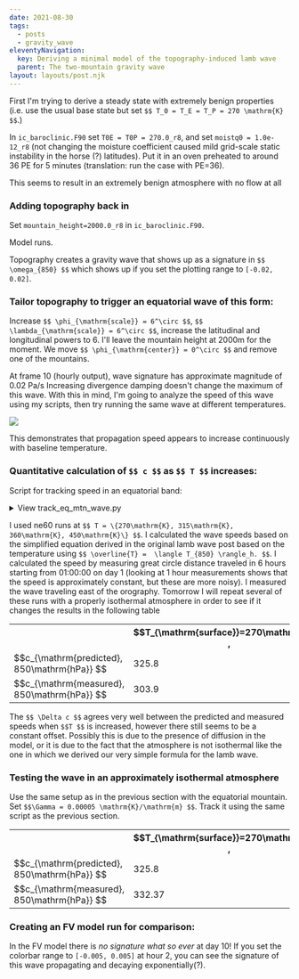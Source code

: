 ```yaml
---
date: 2021-08-30
tags:
  - posts
  - gravity_wave
eleventyNavigation:
  key: Deriving a minimal model of the topography-induced lamb wave
  parent: The two-mountain gravity wave
layout: layouts/post.njk
---
```




First I'm trying to derive a steady state with extremely benign properties (i.e. use the usual base state
but set `$$ T_0 = T_E = T_P = 270 \mathrm{K} $$`.)

In `ic_baroclinic.F90` set `T0E = T0P = 270.0_r8`, and set `moistq0 = 1.0e-12_r8` (not changing the moisture coefficient
caused mild grid-scale static instability in the horse (?) latitudes).
Put it in an oven preheated to around 36 PE for 5 minutes (translation: run the case with PE=36).


This seems to result in an extremely benign atmosphere with no flow at all

### Adding topography back in

Set `mountain_height=2000.0_r8` in `ic_baroclinic.F90`.

Model runs.

Topography creates a gravity wave that shows up as a signature in `$$ \omega_{850} $$` which shows up if you set
the plotting range to `[-0.02, 0.02]`.

### Tailor topography to trigger an equatorial wave of this form:

Increase `$$ \phi_{\mathrm{scale}} = 6^\circ $$`, `$$ \lambda_{\mathrm{scale}} = 6^\circ $$`, increase
the latitudinal and longitudinal powers to 6. I'll leave the mountain height at 2000m for the moment. We move 
`$$ \phi_{\mathrm{center}} = 0^\circ $$` and remove one of the mountains.

At frame 10 (hourly output), wave signature has approximate magnitude of 0.02 Pa/s
Increasing divergence damping doesn't change the maximum of this wave. With this in mind, 
I'm going to analyze the speed of this wave using my scripts, then try running the same wave at different
temperatures.

<img class="center medium" src="https://open-lab-notebook-assets.glitch.me/assets/lamb_wave/minimal_model/speed_comparison.png">

This demonstrates that propagation speed appears to increase continuously with baseline temperature.

### Quantitative calculation of `$$ c $$` as `$$ T $$` increases:

Script for tracking speed in an equatorial band:

<details>
<summary>View track_eq_mtn_wave.py</summary>
  
```
import xarray as xr
import numpy as np
import matplotlib.pyplot as plt
import cartopy
import cartopy.crs as ccrs
from os.path import join
from os import makedirs

#fdir = "/nfs/turbo/cjablono2/owhughes/mountain_test_case_netcdf/lamb_wave_minimal_model"
fdir = "/scratch/cjablono_root/cjablono1/owhughes/CESM_ROOT/output/gravity_wave/cesm_2.1.3.ne60_ne60_mg16.FADIAB.gravity_wave.lamb_wave_minimal_model/run"
#fname = "ne30_1h_output.nc"
fnames = ["ne60_isotherm_equatorial_mountain_temp_270.nc",
          "ne60_equatorial_mountain_temp_315.nc",
          "ne60_equatorial_mountain_temp_360.nc",
          "ne60_equatorial_mountain_temp_450.nc"]
times = [x for x in range(4, 12)]

lambda_max = np.zeros((len(fnames), len(times)))
phi_max = np.zeros_like(lambda_max)
tvals = np.zeros(len(fnames))
for find, fname in enumerate(fnames):
        print(fname)
        ds = xr.open_dataset(join(fdir, fname))
        for ind, tind in enumerate(times):
                bounds = [-10, 10, 130 + 10 * tind, 200 + 10 * tind]
                lons = ds['lon']
                lon_mask = np.logical_and(lons > bounds[2], lons < bounds[3])
                lats = ds['lat']
                lat_mask = np.logical_and(lats > bounds[0], lats < bounds[1])
                print(tind)
                omega850 = ds['OMEGA850'][tind*4, :, :]
                omega850 = omega850.where(lat_mask).where(lon_mask)
                res = omega850.argmax(dim=("lat", "lon"))
                latmax = (omega850.lat[res['lat']].values)
                lonmax = (omega850.lon[res['lon']].values)
                lambda_max[find, ind] = lonmax
                phi_max[find, ind] = latmax
                plt.figure()
                ax = plt.axes(projection=ccrs.PlateCarree())
                plt.contourf(lons.where(lon_mask), lats.where(lat_mask), omega850,
                        transform=ccrs.PlateCarree())
                plt.text(lonmax, latmax, 'Max',c="white",
                        horizontalalignment='center',
                        transform=ccrs.PlateCarree())
                makedirs("figures", exist_ok=True)
                plt.savefig(f"figures/{find}_{tind}_omega.pdf")
                plt.close()
        tvals[find] = ds.isel(indexers={"time": [0]})["T850"].where(lat_mask).where(lon_mask).mean()





a = 6371e3 #km
dt = 60 * 60 
gamma = 1003/(1003 - 287.3)
Rd = 287.3


lambda_max = np.deg2rad(lambda_max)
phi_max = np.deg2rad(phi_max)
print("predicted speeds: ")
compute = np.sqrt(gamma * tvals * Rd)
print(compute)


gc = a * np.arccos(np.sin(phi_max[:, 1:]) * np.sin(phi_max[:, :-1]) + np.cos(phi_max[:, 1:]) * np.cos(phi_max[:, :-1]) * np.cos(lambda_max[:, 1:] - lambda_max[:, :-1]))
gc_one = a * np.arccos(np.sin(phi_max[:,  1]) * np.sin(phi_max[:,  7]) + np.cos(phi_max[:,  1]) * np.cos(phi_max[:,  7]) * np.cos(lambda_max[:,  1] - lambda_max[:,  7]))
print("calculated speeds: ")
print(gc/dt)
print(gc_one/(6 * dt))
  
```
  
  
</details>

I used ne60 runs at `$$ T = \{270\mathrm{K}, 315\mathrm{K}, 360\mathrm{K}, 450\mathrm{K}\} $$`.
I calculated the wave speeds based on the simplified equation derived in the original lamb wave post
based on the temperature using `$$ \overline{T} =  \langle T_{850} \rangle_h. $$`. I calculated the speed by
measuring great circle distance traveled in 6 hours starting from 01:00:00 on day 1 (looking at 1 hour measurements shows that 
the speed is approximately constant, but these are more noisy). I measured the wave traveling east of the orography.
Tomorrow I will repeat several of these runs with a properly isothermal atmosphere in order to see if it changes the results in the
following table

<table class="eqn">
  <tr>
    <th></th>
  <th>
    $$T_{\mathrm{surface}}=270\mathrm{K}$$ ,
  </th>
  <th>
    $$T_{\mathrm{surface}}=315\mathrm{K}$$ ,
  </th>
  <th>
    $$T_{\mathrm{surface}}=360\mathrm{K}$$ 
  </th>
  <th>
    $$T_{\mathrm{surface}}=450\mathrm{K}$$ 
  </th>
  </tr>
  <tr>
    <td> $$c_{\mathrm{predicted}, 850\mathrm{hPa}} $$</td> <td>325.8 </td> <td>352.0</td>  <td>376.3 </td> <td>420.7</td>
  </tr>
  <tr>
    <td> $$c_{\mathrm{measured}, 850\mathrm{hPa}}  $$</td> <td>303.9 </td> <td> 323.95 </td> <td> 345.67 </td> <td> 385.49 </td>
  </tr>
</table>

The `$$ \Delta c $$` agrees very well between the predicted and measured speeds when `$$T $$` is increased,
however there still seems to be a constant offset. Possibly this is due to the presence of diffusion in 
the model, or it is due to the fact that the atmosphere is not isothermal like the one in
which we derived our very simple formula for the lamb wave.





### Testing the wave in an approximately isothermal atmosphere

Use the same setup as in the previous section with the equatorial mountain. Set `$$\Gamma = 0.00005 \mathrm{K}/\mathrm{m} $$`.
Track it using the same script as the previous section.

<table class="eqn">
  <tr>
    <th></th>
  <th>
    $$T_{\mathrm{surface}}=270\mathrm{K}$$ ,
  </th>
  <th>
    $$T_{\mathrm{surface}}=315\mathrm{K}$$ ,
  </th>
  <th>
    $$T_{\mathrm{surface}}=360\mathrm{K}$$ 
  </th>
  </tr>
  <tr>
    <td> $$c_{\mathrm{predicted}, 850\mathrm{hPa}} $$</td> <td>325.8 </td> <td>352.0</td>  <td>376.3 </td> 
  </tr>
  <tr>
    <td> $$c_{\mathrm{measured}, 850\mathrm{hPa}}  $$</td> <td>332.37 </td> <td> 351.12 </td> <td> 372.83 </td> <td> 385.49 </td>
  </tr>
</table>
  


  
  
### Creating an FV model run for comparison:

In the FV model there is _no signature what so ever_ at day 10! If you set the colorbar range
to `[-0.005, 0.005]` at hour 2, you can see the signature of this wave propagating and decaying 
exponentially(?).

